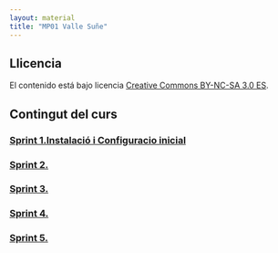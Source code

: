 ```yaml
---
layout: material
title: "MP01 Valle Suñe"
---
```


## Llicencia

El contenido está bajo licencia [Creative Commons BY-NC-SA 3.0 ES](LICENSE.md).

## Contingut del curs

### [Sprint 1.Instalació i Configuracio inicial](projecte1/sprint1.md)  
### [Sprint 2. ](projecte1/sprint2.md)  
### [Sprint 3. ](projecte1/sprint3.md)  
### [Sprint 4. ](projecte1/sprint4.md)  
### [Sprint 5. ](projecte1/sprint5.md)  

